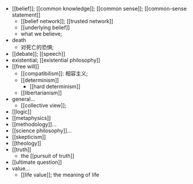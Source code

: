 - [[belief]]; [[common knowledge]]; [[common sense]]; [[common-sense statement]]
    - [[belief network]]; [[trusted network]]
    - [[underlying belief]]
    - what we believe;
- death
    - 对死亡的恐惧;
- [[debate]]; [[speech]]
- existential; [[existential philosophy]]
- [[free will]]
    - [[compatibilism]]: 相容主义;
    - [[determinism]]
        - [[hard determinism]]
    - [[libertarianism]]
- general...
    - [[collective view]];
- [[logic]]
- [[metaphysics]]
- [[methodology]]...
- [[science philosophy]]...
- [[skepticism]]
- [[theology]]
- [[truth]]
    - the [[pursuit of truth]]
- [[ultimate question]]
- value...
    - [[life value]]; the meaning of life
